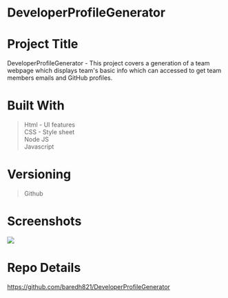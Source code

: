# DeveloperProfileGenerator

# Project Title
DeveloperProfileGenerator - This project covers a generation of a team webpage which displays team's basic info
which can accessed to get team members emails and GitHub profiles. 

# Built With
>Html - UI features <br>
>CSS - Style sheet <br>
>Node JS<br>
>Javascript<br>


# Versioning 
> Github

# Screenshots

<img src = "screenshot1.png">

# Repo Details 
https://github.com/baredh821/DeveloperProfileGenerator













